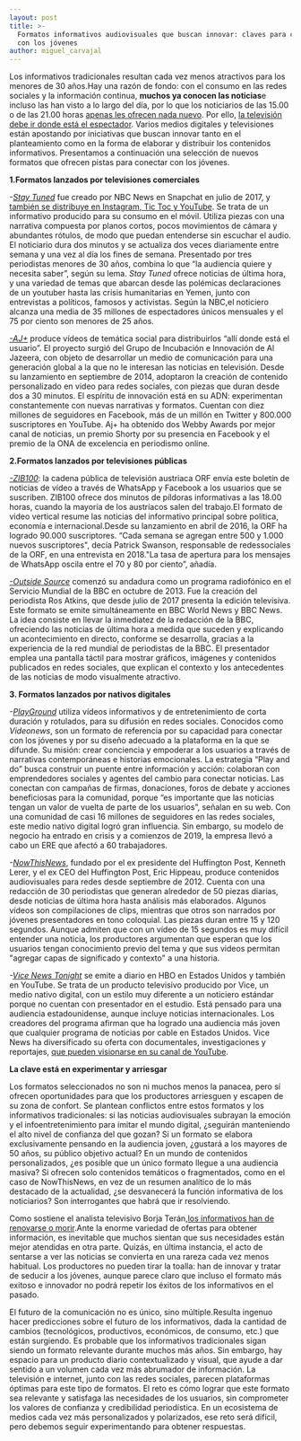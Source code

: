 ```yaml
---
layout: post
title: >-
  Formatos informativos audiovisuales que buscan innovar: claves para conectar
  con los jóvenes
author: miguel_carvajal
---
```

Los informativos tradicionales resultan cada vez menos atractivos para los menores de 30 años.Hay una razón de fondo: con el consumo en las redes sociales y la información continua, **muchos ya conocen las noticias**e incluso las han visto a lo largo del día, por lo que los noticiarios de las 15.00 o de las 21.00 horas [apenas les ofrecen nada nuevo](https://mip.umh.es/blog/2018/02/19/hora-reinventar-informativos-televisivos/)[](https://mip.umh.es/blog/2018/02/19/hora-reinventar-informativos-televisivos/). Por ello, [la televisión debe ir donde está el espectador](https://mip.umh.es/blog/2018/11/20/diez-formas-innovar-formatos-audiovisuales-informativo/). Varios medios digitales y televisiones están apostando por iniciativas que buscan innovar tanto en el planteamiento como en la forma de elaborar y distribuir los contenidos informativos. Presentamos a continuación una selección de nuevos formatos que ofrecen pistas para conectar con los jóvenes.

**1.Formatos lanzados por televisiones comerciales**

[](<>)*\-[Stay Tuned](https://www.snapchat.com/discover/Stay-Tuned/2107537817)* fue creado por NBC News en Snapchat en julio de 2017, y [también se distribuye en Instagram, Tic Toc y YouTube]([https://digiday.com/media/nbc-news-stay-tuned-snapchat-tiktok-youtube-instagram](https://digiday.com/media/nbc-news-stay-tuned-snapchat-tiktok-youtube-instagram/)). Se trata de un informativo producido para su consumo en el móvil. Utiliza piezas con una narrativa compuesta por planos cortos, pocos movimientos de cámara y abundantes rótulos, de modo que puedan entenderse sin escuchar el audio. El noticiario dura dos minutos y se actualiza dos veces diariamente entre semana y una vez al día los fines de semana. Presentado por tres periodistas menores de 30 años, combina lo que “la audiencia quiere y necesita saber”, según su lema. *Stay Tuned* ofrece noticias de última hora, y una variedad de temas que abarcan desde las polémicas declaraciones de un youtuber hasta las crisis humanitarias en Yemen, junto con entrevistas a políticos, famosos y activistas. Según la NBC,el noticiero alcanza una media de 35 millones de espectadores únicos mensuales y el 75 por ciento son menores de 25 años.

*[\-AJ+](https://www.ajplus.net/)* produce vídeos de temática social para distribuirlos “allí donde está el usuario”. El proyecto surgió del Grupo de Incubación e Innovación de Al Jazeera, con objeto de desarrollar un medio de comunicación para una generación global a la que no le interesan las noticias en televisión. Desde su lanzamiento en septiembre de 2014, adoptaron la creación de contenido personalizado en video para redes sociales, con piezas que duran desde dos a 30 minutos. El espíritu de innovación está en su ADN: experimentan constantemente con nuevas narrativas y formatos. Cuentan con diez millones de seguidores en Facebook, más de un millón en Twitter y 800.000 suscriptores en YouTube. Aj+ ha obtenido dos Webby Awards por mejor canal de noticias, un premio Shorty por su presencia en Facebook y el premio de la ONA de excelencia en periodismo online.

**2.Formatos lanzados por televisiones públicas**

*[\-ZIB100](https://orf.at/stories/zib100/)*: la cadena pública de televisión austriaca ORF envía este boletín de noticias de vídeo a través de WhatsApp y Facebook a los usuarios que se suscriben. ZIB100 ofrece dos minutos de píldoras informativas a las 18.00 horas, cuando la mayoría de los austríacos salen del trabajo.El formato de video vertical resume las noticias del informativo principal sobre política, economía e internacional.Desde su lanzamiento en abril de 2016, la ORF ha logrado 90.000 suscriptores. “Cada semana se agregan entre 500 y 1.000 nuevos suscriptores", decía Patrick Swanson, responsable de redessociales de la ORF, en una entrevista en 2018."La tasa de apertura para los mensajes de WhatsApp oscila entre el 70 y 80 por ciento”, añadía.

*[\-Outside Source](https://www.bbc.co.uk/programmes/b05qmvtw)* comenzó su andadura como un programa radiofónico en el Servicio Mundial de la BBC en octubre de 2013. Fue la creación del periodista Ros Atkins, que desde julio de 2017 presenta la edición televisiva. Este formato se emite simultáneamente en BBC World News y BBC News. La idea consiste en llevar la inmediatez de la redacción de la BBC, ofreciendo las noticias de última hora a medida que suceden y explicando un acontecimiento en directo, conforme se desarrolla, gracias a la experiencia de la red mundial de periodistas de la BBC. El presentador emplea una pantalla táctil para mostrar gráficos, imágenes y contenidos publicados en redes sociales, que explican el contexto y los antecedentes de las noticias de modo visualmente atractivo.

**3. Formatos lanzados por nativos digitales**

*\-[PlayGround](https://www.playgroundmag.net/)*[](https://www.playgroundmag.net/) utiliza vídeos informativos y de entretenimiento de corta duración y rotulados, para su difusión en redes sociales. Conocidos como *Videonews*, son un formato de referencia por su capacidad para conectar con los jóvenes y por su diseño adecuado a la plataforma en la que se difunde. Su misión: crear conciencia y empoderar a los usuarios a través de narrativas contemporáneas e historias emocionales. La estrategia “Play and do” busca construir un puente entre información y acción: colaboran con emprendedores sociales y agentes del cambio para conectar noticias. Las conectan con campañas de firmas, donaciones, foros de debate y acciones beneficiosas para la comunidad, porque “es importante que las noticias tengan un valor de vuelta de parte de los usuarios”, señalan en su web. Con una comunidad de casi 16 millones de seguidores en las redes sociales, este medio nativo digital logró gran influencia. Sin embargo, su modelo de negocio ha entrado en crisis y a comienzos de 2019, la empresa llevó a cabo un ERE que afectó a 60 trabajadores.

*\-[NowThisNews](https://nowthisnews.com/)*, fundado por el ex presidente del Huffington Post, Kenneth Lerer, y el ex CEO del Huffington Post, Eric Hippeau, produce contenidos audiovisuales para redes desde septiembre de 2012. Cuenta con una redacción de 30 periodistas que generan alrededor de 50 piezas diarias, desde noticias de última hora hasta análisis más elaborados. Algunos vídeos son compilaciones de clips, mientras que otros son narrados por jóvenes presentadores en tono coloquial. Las piezas duran entre 15 y 120 segundos. Aunque admiten que con un vídeo de 15 segundos es muy difícil entender una noticia, los productores argumentan que esperan que los usuarios tengan conocimiento previo del tema y que sus videos permitan "agregar capas de significado y contexto" a una historia.

*\-[Vice News Tonight](https://www.vice.com/en_us/topic/vice-news-tonight)* se emite a diario en HBO en Estados Unidos y también en YouTube. Se trata de un producto televisivo producido por Vice, un medio nativo digital, con un estilo muy diferente a un noticiero estándar porque no cuentan con presentador en el estudio. Está pensado para una audiencia estadounidense, aunque incluye noticias internacionales. Los creadores del programa afirman que ha logrado una audiencia más joven que cualquier programa de noticias por cable en Estados Unidos. Vice News ha diversificado su oferta con documentales, investigaciones y reportajes, [que pueden visionarse en su canal de YouTube](https://www.youtube.com/VICENews). [](https://www.youtube.com/VICENews)

**La clave está en experimentar y arriesgar**

Los formatos seleccionados no son ni muchos menos la panacea, pero sí ofrecen oportunidades para que los productores arriesguen y escapen de su zona de confort. Se plantean conflictos entre estos formatos y los informativos tradicionales: si las noticias audiovisuales subrayan la emoción y el infoentretenimiento para imitar el mundo digital, ¿seguirán manteniendo el alto nivel de confianza del que gozan? Si un formato se elabora exclusivamente pensando en la audiencia joven, ¿gustará a los mayores de 50 años, su público objetivo actual? En un mundo de contenidos personalizados, ¿es posible que un único formato llegue a una audiencia masiva? Si ofrecen solo contenidos temáticos o fragmentados, como en el caso de NowThisNews, en vez de un resumen analítico de lo más destacado de la actualidad, ¿se desvanecerá la función informativa de los noticiarios? Son interrogantes que habrá que ir resolviendo.

Como sostiene el analista televisivo Borja Terán,[los informativos han de renovarse o morir](https://www.lainformacion.com/opinion/borja-teran/el-fin-del-telediario-asi-sera-la-revolucion-de-los-caducos-informativos-de-las-cadenas/6338302).Ante la enorme variedad de ofertas para obtener información, es inevitable que muchos sientan que sus necesidades están mejor atendidas en otra parte. Quizás, en última instancia, el acto de sentarse a ver las noticias se convierta en una rareza cada vez menos habitual. Los productores no pueden tirar la toalla: han de innovar y tratar de seducir a los jóvenes, aunque parece claro que incluso el formato más exitoso e innovador no podrá repetir los éxitos de los informativos en el pasado.

El futuro de la comunicación no es único, sino múltiple.Resulta ingenuo hacer predicciones sobre el futuro de los informativos, dada la cantidad de cambios (tecnológicos, productivos, económicos, de consumo, etc.) que están surgiendo. Es probable que los informativos tradicionales sigan siendo un formato relevante durante muchos más años. Sin embargo, hay espacio para un producto diario contextualizado y visual, que ayude a dar sentido a un volumen cada vez más abrumador de información. La televisión e internet, junto con las redes sociales, parecen plataformas óptimas para este tipo de formatos. El reto es cómo lograr que este formato sea relevante y satisfaga las necesidades de los usuarios, sin comprometer los valores de confianza y credibilidad periodística. En un ecosistema de medios cada vez más personalizados y polarizados, ese reto será difícil, pero debemos seguir experimentando para obtener respuestas.
